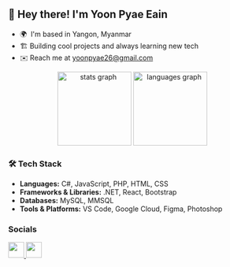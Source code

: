 ## 👋 Hey there! I'm Yoon Pyae Eain

* 🌍  I'm based in Yangon, Myanmar
* 🏗️  Building cool projects and always learning new tech
* ✉️  Reach me at [yoonpyae26@gmail.com](mailto:yoonpyae26@gmail.com)


<div align="center">
  <img src="https://github-readme-stats.vercel.app/api?username=yoonpyae&hide_title=false&hide_rank=false&show_icons=true&include_all_commits=true&count_private=true&disable_animations=false&theme=dracula&locale=en&hide_border=false" height="150" alt="stats graph"  />
  <img src="https://github-readme-stats.vercel.app/api/top-langs?username=yoonpyae&locale=en&hide_title=false&layout=compact&card_width=320&langs_count=5&theme=dracula&hide_border=false" height="150" alt="languages graph"  />
</div>


### 🛠️ Tech Stack
- **Languages:** C#, JavaScript, PHP, HTML, CSS
- **Frameworks & Libraries:** .NET, React, Bootstrap
- **Databases:** MySQL, MMSQL
- **Tools & Platforms:** VS Code, Google Cloud, Figma, Photoshop



### Socials

<p align="left"> <a href="https://www.github.com/yoonpyae" target="_blank" rel="noreferrer"> <picture> <source media="(prefers-color-scheme: dark)" srcset="https://raw.githubusercontent.com/danielcranney/readme-generator/main/public/icons/socials/github-dark.svg" /> <source media="(prefers-color-scheme: light)" srcset="https://raw.githubusercontent.com/danielcranney/readme-generator/main/public/icons/socials/github.svg" /> <img src="https://raw.githubusercontent.com/danielcranney/readme-generator/main/public/icons/socials/github.svg" width="32" height="32" /> </picture> </a> <a href="https://www.linkedin.com/in/yoon-pyae-eain-4532742a2/" target="_blank" rel="noreferrer"> <picture> <source media="(prefers-color-scheme: dark)" srcset="https://raw.githubusercontent.com/danielcranney/readme-generator/main/public/icons/socials/linkedin-dark.svg" /> <source media="(prefers-color-scheme: light)" srcset="https://raw.githubusercontent.com/danielcranney/readme-generator/main/public/icons/socials/linkedin.svg" /> <img src="https://raw.githubusercontent.com/danielcranney/readme-generator/main/public/icons/socials/linkedin.svg" width="32" height="32" /> </picture> </a></p>
